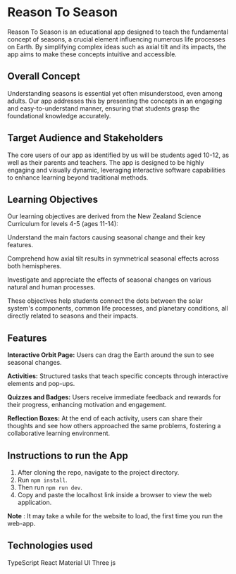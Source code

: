 # Reason To Season
Reason To Season is an educational app designed to teach the fundamental concept of seasons, a crucial element influencing numerous life processes on Earth. By simplifying complex ideas such as axial tilt and its impacts, the app aims to make these concepts intuitive and accessible.

## Overall Concept
Understanding seasons is essential yet often misunderstood, even among adults. Our app addresses this by presenting the concepts in an engaging and easy-to-understand manner, ensuring that students grasp the foundational knowledge accurately.

## Target Audience and Stakeholders
The core users of our app as identified by us will be students aged 10-12, as well as their parents and teachers. The app is designed to be highly engaging and visually dynamic, leveraging interactive software capabilities to enhance learning beyond traditional methods.

## Learning Objectives
Our learning objectives are derived from the New Zealand Science Curriculum for levels 4-5 (ages 11-14):

Understand the main factors causing seasonal change and their key features.

Comprehend how axial tilt results in symmetrical seasonal effects across both hemispheres.

Investigate and appreciate the effects of seasonal changes on various natural and human processes.

These objectives help students connect the dots between the solar system's components, common life processes, and planetary conditions, all directly related to seasons and their impacts.

## Features
**Interactive Orbit Page:** Users can drag the Earth around the sun to see seasonal changes.

**Activities:** Structured tasks that teach specific concepts through interactive elements and pop-ups.

**Quizzes and Badges:** Users receive immediate feedback and rewards for their progress, enhancing motivation and engagement.

**Reflection Boxes:** At the end of each activity, users can share their thoughts and see how others approached the same problems, fostering a collaborative learning environment.

## Instructions to run the App

1. After cloning the repo, navigate to the project directory.
2. Run `npm install`.
3. Then run `npm run dev`.
4. Copy and paste the localhost link inside a browser to view the web application.

**Note** : It may take a while for the website to load, the first time you run the web-app.

## Technologies used
TypeScript
React
Material UI
Three js

